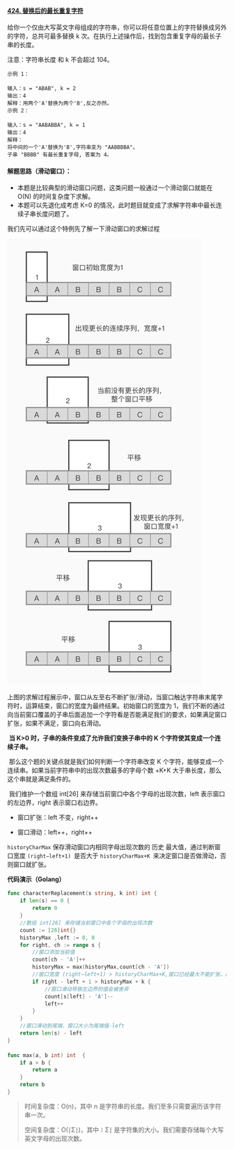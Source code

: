 #### [424. 替换后的最长重复字符](https://leetcode-cn.com/problems/longest-repeating-character-replacement/)

给你一个仅由大写英文字母组成的字符串，你可以将任意位置上的字符替换成另外的字符，总共可最多替换 k 次。在执行上述操作后，找到包含重复字母的最长子串的长度。

注意：字符串长度 和 k 不会超过 104。

```
示例 1：

输入：s = "ABAB", k = 2
输出：4
解释：用两个'A'替换为两个'B',反之亦然。
示例 2：

输入：s = "AABABBA", k = 1
输出：4
解释：
将中间的一个'A'替换为'B',字符串变为 "AABBBBA"。
子串 "BBBB" 有最长重复字母, 答案为 4。
```

#### 解题思路（滑动窗口）：

- 本题是比较典型的滑动窗口问题，这类问题一般通过一个滑动窗口就能在 O(N) 的时间复杂度下求解。
- 本题可以先退化成考虑 K=0 的情况，此时题目就变成了求解字符串中最长连续子串长度问题了。

我们先可以通过这个特例先了解一下滑动窗口的求解过程

![滑动窗口求解最长连续子串长度](images/578fc15b7b426eb61dcf1fd73bb87f1511d8733c474797dbb9188b706a219cc5.jpg)

​	上图的求解过程展示中，窗口从左至右不断扩张/滑动，当窗口触达字符串末尾字符时，运算结束，窗口的宽度为最终结果。初始窗口的宽度为 1，我们不断的通过向当前窗口覆盖的子串后面追加一个字符看是否能满足我们的要求，如果满足窗口扩张，如果不满足，窗口向右滑动。

​	**当 K>0 时，子串的条件变成了允许我们变换子串中的 K 个字符使其变成一个连续子串。**

​	那么这个题的关键点就是我们如何判断一个字符串改变 K 个字符，能够变成一个连续串。如果当前字符串中的出现次数最多的字母个数 +K+K 大于串长度，那么这个串就是满足条件的。

​	我们维护一个数组 int[26] 来存储当前窗口中各个字母的出现次数，left 表示窗口的左边界，right 表示窗口右边界。

- 窗口扩张：left 不变，right++

- 窗口滑动：left++，right++

`historyCharMax` 保存滑动窗口内相同字母出现次数的 历史 最大值，通过判断窗口宽度 `(right−left+1) `是否大于 `historyCharMax+K `来决定窗口是否做滑动，否则窗口就扩张。

**代码演示（Golang）**

```go
func characterReplacement(s string, k int) int {
	if len(s) == 0 {
		return 0
	}
	//数组 int[26] 来存储当前窗口中各个字母的出现次数
	count := [26]int{}
	historyMax ,left := 0, 0
	for right, ch := range s {
        //窗口添加当前值
		count[ch - 'A']++
		historyMax = max(historyMax,count[ch - 'A'])
		//窗口宽度 (right−left+1) > historyCharMax+K,窗口已经最大不能扩张，故left++,相当于窗口滑动
		if right - left + 1 > historyMax + k {
			//窗口滑动导致左边界的值会被舍弃
			count[s[left] - 'A']--
			left++
		}
	}
    //窗口滑动到尾端，窗口大小为尾端值-left
    return len(s) - left
}

func max(a, b int) int  {
	if a > b {
		return a
	}
	return b
}
```

> 时间复杂度：O(n)，其中 n 是字符串的长度。我们至多只需要遍历该字符串一次。
>
> 空间复杂度：O(∣Σ∣)，其中∣Σ∣ 是字符集的大小。我们需要存储每个大写英文字母的出现次数。
>